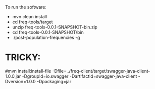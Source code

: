 To run the software:
 - mvn clean install
 - cd freq-tools/target
 - unzip freq-tools-0.0.1-SNAPSHOT-bin.zip
 - cd freq-tools-0.0.1-SNAPSHOT/bin
 - ./post-population-frequencies -g



 # TRICKY:
 #mvn install:install-file -Dfile=../freq-client/target/swagger-java-client-1.0.0.jar -DgroupId=io.swagger -DartifactId=swagger-java-client -Dversion=1.0.0 -Dpackaging=jar
